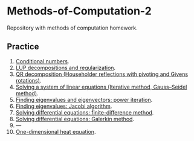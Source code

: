 # Methods-of-Computation-2
Repository with methods of computation homework.

## Practice

1. [Conditional numbers](./practice/task_01/solution.ipynb).
2. [LUP decompositions and regularization](./practice/task_02/solution.ipynb).
3. [QR decomposition (Householder reflections with pivoting and Givens rotations)](./practice/task_03/solution.ipynb).
4. [Solving a system of linear equations (Iterative method, Gauss–Seidel method)](./practice/task_04/solution.ipynb).
5. [Finding eigenvalues and eigenvectors: power iteration](./practice/task_05/solution.ipynb).
6. [Finding eigenvalues: Jacobi algorithm](./practice/task_06/solution.ipynb).
7. [Solving differential equations: finite-difference method](./practice/task_07/solution.ipynb).
8. [Solving differential equations: Galerkin method](./practice/task_08/solution.ipynb).
9. —
10. [One-dimensional heat equation](./practice/task_10/solution.ipynb).
